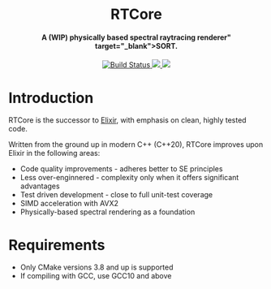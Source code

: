 <h1 align="center">
  <br>
    RTCore
  <br>
</h1>
<h4 align="center">A (WIP) physically based spectral raytracing renderer" target="_blank">SORT</a>.</h4>

<p align="center">
  <a href="https://travis-ci.com/Eclmist/Elixir">
    <img src="https://github.com/eclmist/RTCore/workflows/Build%20RTCore/badge.svg" alt="Build Status">
  </a>
  <a href="#------">
    <img src="https://img.shields.io/badge/stability-experimental-orange.svg">
  </a>
  <a href="https://www.gnu.org/licenses/gpl-3.0.en.html">
    <img src="https://img.shields.io/badge/license-GPL3--or--later-blue.svg">
  </a>
</p>

# Introduction
RTCore is the successor to [Elixir](github.com/Eclmist/Elixir), with emphasis on clean, highly tested code.

Written from the ground up in modern C++ (C++20), RTCore improves upon Elixir in the following areas:
  - Code quality improvements - adheres better to SE principles
  - Less over-enginnered - complexity only when it offers significant advantages
  - Test driven development - close to full unit-test coverage
  - SIMD acceleration with AVX2
  - Physically-based spectral rendering as a foundation

# Requirements
- Only CMake versions 3.8 and up is supported
- If compiling with GCC, use GCC10 and above

